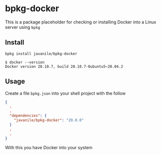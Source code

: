 # bpkg-docker

This is a package placeholder for checking or installing Docker into a Linux server using `bpkg`

## Install

```shell
bpkg install javanile/bpkg-docker
```

```version
$ docker --version
Docker version 20.10.7, build 20.10.7-0ubuntu5~20.04.2
```

## Usage

Create a file `bpkg.json` into your shell project with the follow 

```json
{
  .
  .
  "dependencies": {
    "javanile/bpkg-docker": "20.0.0"
  }
  .
  .
}
```

With this you have Docker into your system
